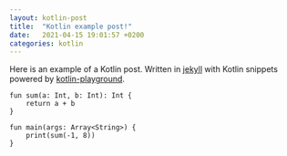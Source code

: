```yaml
---
layout: kotlin-post
title:  "Kotlin example post!"
date:   2021-04-15 19:01:57 +0200
categories: kotlin
---
```


Here is an example of a Kotlin post. Written in [jekyll](https://jekyllrb.com/) with Kotlin snippets powered by [kotlin-playground](https://github.com/JetBrains/kotlin-playground).

```
fun sum(a: Int, b: Int): Int {
    return a + b
}

fun main(args: Array<String>) {
    print(sum(-1, 8))
}
``` 